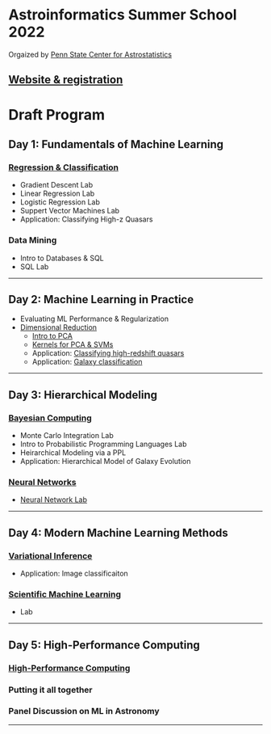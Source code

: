 # Astroinformatics Summer School 2022
Orgaized by [Penn State Center for Astrostatistics](https://sites.psu.edu/astrostatistics/)

[Website & registration](https://sites.psu.edu/astrostatistics/astroinfo-su22/)
-----

# Draft Program

## Day 1:  Fundamentals of Machine Learning
### [Regression & Classification](https://github.com/Astroinformatics/RegressionAndClassification)
- Gradient Descent Lab
- Linear Regression Lab
- Logistic Regression Lab
- Suppert Vector Machines Lab
- Application: Classifying High-z Quasars

### Data Mining
- Intro to Databases & SQL
- SQL Lab

-----

## Day 2:  Machine Learning in Practice
- Evaluating ML Performance & Regularization
- [Dimensional Reduction](https://github.com/Astroinformatics/DimensionalReduction)
  - [Intro to PCA](https://raw.githubusercontent.com/Astroinformatics/DimensionalReduction/main/pca_intro.jl)
  - [Kernels for PCA & SVMs](https://raw.githubusercontent.com/Astroinformatics/DimensionalReduction/main/kernel_pca_intro.jl)
  - Application: [Classifying high-redshift quasars](https://github.com/Astroinformatics/DimensionalReduction/raw/main/pca_apply.jl)
  - Application: [Galaxy classification](https://github.com/Astroinformatics/DimensionalReduction/blob/main/application_to_galaxy_images.ipynb)

-----
## Day 3:  Hierarchical Modeling 
### [Bayesian Computing](https://github.com/Astroinformatics/BayesianComputing)
- Monte Carlo Integration Lab
- Intro to Probabilistic Programming Languages Lab
- Heirarchical Modeling via a PPL 
- Application:  Hierarchical Model of Galaxy Evolution


### [Neural Networks](https://github.com/Astroinformatics/NeuralNetworks)
- [Neural Network Lab](https://raw.githubusercontent.com/Astroinformatics/NeuralNetworks/main/neuralnetwork_intro.jl)

-----
## Day 4:  Modern Machine Learning Methods
### [Variational Inference](https://github.com/Astroinformatics/VariationalInference)
- Application: Image classificaiton
### [Scientific Machine Learning](https://github.com/Astroinformatics/ScientificMachineLearning)
- Lab

-----
## Day 5:  High-Performance Computing
### [High-Performance Computing](https://github.com/Astroinformatics/HighPerformanceComputing)
### Putting it all together
### Panel Discussion on ML in Astronomy

-----
